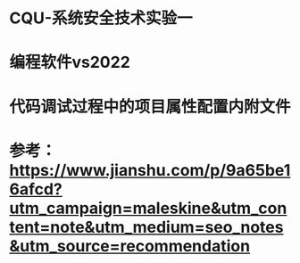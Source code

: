 # CQU-系统安全技术实验一
# 编程软件vs2022
# 代码调试过程中的项目属性配置内附文件
# 参考：https://www.jianshu.com/p/9a65be16afcd?utm_campaign=maleskine&utm_content=note&utm_medium=seo_notes&utm_source=recommendation
